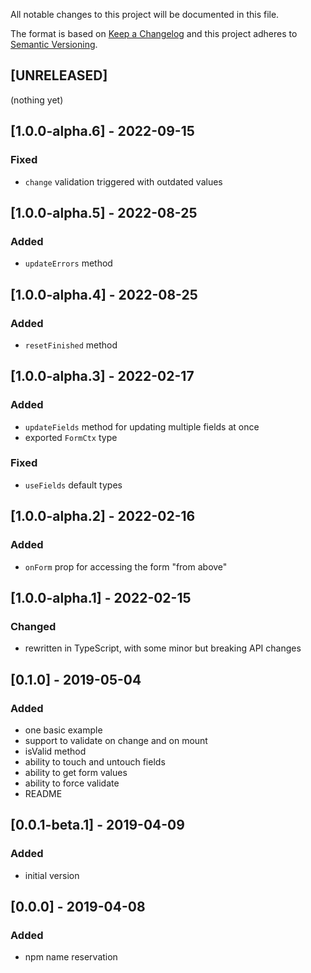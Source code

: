 All notable changes to this project will be documented in this file.

The format is based on [Keep a Changelog](http://keepachangelog.com/en/1.0.0/)
and this project adheres to [Semantic Versioning](http://semver.org/spec/v2.0.0.html).

## [UNRELEASED]
(nothing yet)

## [1.0.0-alpha.6] - 2022-09-15
### Fixed
- `change` validation triggered with outdated values

## [1.0.0-alpha.5] - 2022-08-25
### Added
- `updateErrors` method

## [1.0.0-alpha.4] - 2022-08-25
### Added
- `resetFinished` method

## [1.0.0-alpha.3] - 2022-02-17
### Added
- `updateFields` method for updating multiple fields at once
- exported `FormCtx` type
### Fixed
- `useFields` default types

## [1.0.0-alpha.2] - 2022-02-16
### Added
- `onForm` prop for accessing the form "from above"

## [1.0.0-alpha.1] - 2022-02-15
### Changed
- rewritten in TypeScript, with some minor but breaking API changes

## [0.1.0] - 2019-05-04
### Added
- one basic example
- support to validate on change and on mount
- isValid method
- ability to touch and untouch fields
- ability to get form values
- ability to force validate
- README

## [0.0.1-beta.1] - 2019-04-09
### Added
- initial version

## [0.0.0] - 2019-04-08
### Added
- npm name reservation
